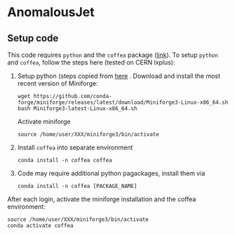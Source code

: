 # AnomalousJet

## Setup code
This code requires `python` and the `coffea` package ([link](https://coffeateam.github.io/coffea/)).
To setup `python` and `coffea`, follow the steps here (tested on CERN lxplus):

1. Setup python (steps copied from [here](https://abpcomputing.web.cern.ch/guides/python_inst/) .
   Download and install the most recent version of Miniforge: 
   ```
   wget https://github.com/conda-forge/miniforge/releases/latest/download/Miniforge3-Linux-x86_64.sh
   bash Miniforge3-latest-Linux-x86_64.sh
   
   ```
   Activate miniforge
   ```
   source /home/user/XXX/miniforge3/bin/activate
   ```

2. Install `coffea` into separate environment
   ```
   conda install -n coffea coffea
   ```

3. Code may require additional python pagackages, install them via
   ```
   conda install -n coffea [PACKAGE_NAME]
   ```
   
After each login, activate the miniforge installation and the coffea environment:
```
source /home/user/XXX/miniforge3/bin/activate
conda activate coffea
```
    
